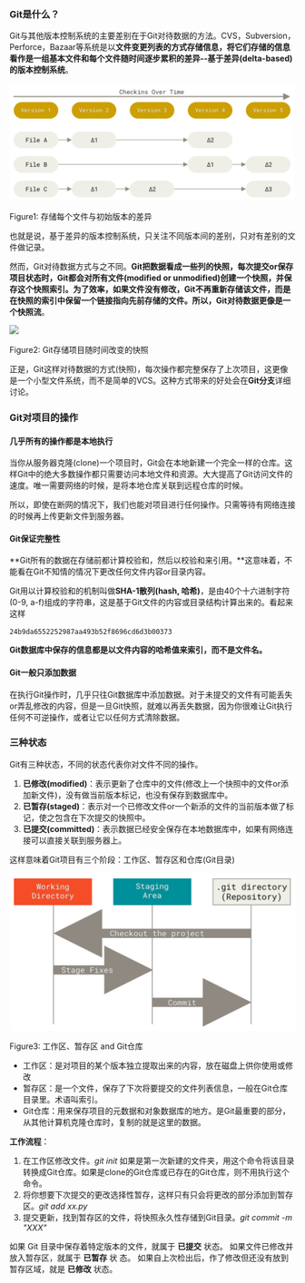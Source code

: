 
### Git是什么？

Git与其他版本控制系统的主要差别在于Git对待数据的方法。CVS，Subversion，Perforce，Bazaar等系统是以**文件变更列表的方式存储信息，将它们存储的信息看作是一组基本文件和每个文件随时间逐步累积的差异--基于差异(delta-based)的版本控制系统**。

![](/otherVCS.png)

Figure1: 存储每个文件与初始版本的差异

也就是说，基于差异的版本控制系统，只关注不同版本间的差别，只对有差别的文件做记录。

然而，Git对待数据方式与之不同。**Git把数据看成一些列的快照，每次提交or保存项目状态时，Git都会对所有文件(modified or unmodified)创建一个快照，并保存这个快照索引。**为了效率，如果文件没有修改，Git不再重新存储该文件，而是在快照的索引中保留一个链接指向先前存储的文件。所以，Git对待数据更像是一个**快照流**。

![](/gitVCS)

Figure2: Git存储项目随时间改变的快照

正是，Git这样对待数据的方式(快照)，每次操作都完整保存了上次项目，这更像是一个小型文件系统，而不是简单的VCS。这种方式带来的好处会在**Git分支**详细讨论。

### Git对项目的操作

#### 几乎所有的操作都是本地执行

当你从服务器克隆(clone)一个项目时，Git会在本地新建一个完全一样的仓库。这样Git中的绝大多数操作都只需要访问本地文件和资源。大大提高了Git访问文件的速度。唯一需要网络的时候，是将本地仓库关联到远程仓库的时候。

所以，即使在断网的情况下，我们也能对项目进行任何操作。只需等待有网络连接的时候再上传更新文件到服务器。

#### Git保证完整性

**Git所有的数据在存储前都计算校验和，然后以校验和来引用。**这意味着，不能看在Git不知情的情况下更改任何文件内容or目录内容。

Git用以计算校验和的机制叫做**SHA-1散列(hash, 哈希)**，是由40个十六进制字符(0-9, a-f)组成的字符串，这是基于Git文件的内容或目录结构计算出来的。看起来这样

```
24b9da6552252987aa493b52f8696cd6d3b00373
```

**Git数据库中保存的信息都是以文件内容的哈希值来索引，而不是文件名。**

#### Git一般只添加数据

在执行Git操作时，几乎只往Git数据库中添加数据。对于未提交的文件有可能丢失or弄乱修改的内容，但是一旦Git快照，就难以再丢失数据，因为你很难让Git执行任何不可逆操作，或者让它以任何方式清除数据。

### 三种状态

Git有三种状态，不同的状态代表你对文件不同的操作。

1. **已修改(modified)**：表示更新了仓库中的文件(修改上一个快照中的文件or添加新文件)，没有做当前版本标记，也没有保存到数据库中。
2. **已暂存(staged)**：表示对一个已修改文件or一个新添的文件的当前版本做了标记，使之包含在下次提交的快照中。
3. **已提交(committed)**：表示数据已经安全保存在本地数据库中，如果有网络连接可以直接关联到服务器上。

这样意味着Git项目有三个阶段：工作区、暂存区和仓库(Git目录)

![](/gitRepository.png)

Figure3: 工作区、暂存区 and Git仓库

- 工作区：是对项目的某个版本独立提取出来的内容，放在磁盘上供你使用或修改
- 暂存区：是一个文件，保存了下次将要提交的文件列表信息，一般在Git仓库目录里。术语叫索引。
- Git仓库：用来保存项目的元数据和对象数据库的地方。是Git最重要的部分，从其他计算机克隆仓库时，复制的就是这里的数据。

**工作流程**：

1. 在工作区修改文件。*git init* 如果是第一次新建的文件夹，用这个命令将该目录转换成Git仓库。如果是clone的Git仓库或已存在的Git仓库，则不用执行这个命令。
2. 将你想要下次提交的更改选择性暂存，这样只有只会将更改的部分添加到暂存区。*git add xx.py*
3. 提交更新，找到暂存区的文件，将快照永久性存储到Git目录。*git commit -m "XXX"*

如果 Git 目录中保存着特定版本的文件，就属于 **已提交** 状态。 如果文件已修改并放入暂存区，就属于 **已暂存** 状 态。 如果自上次检出后，作了修改但还没有放到暂存区域，就是 **已修改** 状态。




